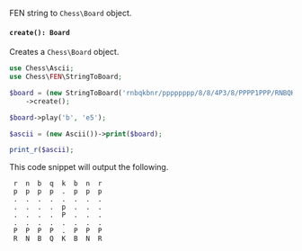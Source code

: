 FEN string to `Chess\Board` object.

#### `create(): Board`

Creates a `Chess\Board` object.

```php
use Chess\Ascii;
use Chess\FEN\StringToBoard;

$board = (new StringToBoard('rnbqkbnr/pppppppp/8/8/4P3/8/PPPP1PPP/RNBQKBNR b KQkq e3 0 1'))
    ->create();

$board->play('b', 'e5');

$ascii = (new Ascii())->print($board);

print_r($ascii);
```

This code snippet will output the following.

```
 r  n  b  q  k  b  n  r
 p  p  p  p  .  p  p  p
 .  .  .  .  .  .  .  .
 .  .  .  .  p  .  .  .
 .  .  .  .  P  .  .  .
 .  .  .  .  .  .  .  .
 P  P  P  P  .  P  P  P
 R  N  B  Q  K  B  N  R
```

